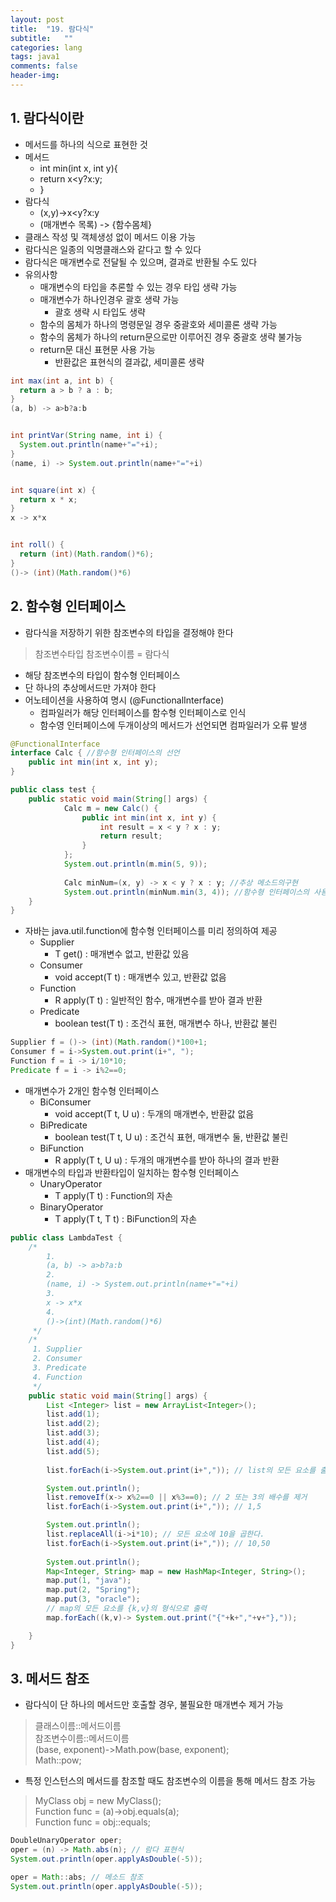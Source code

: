 ```yaml
---
layout: post
title:  "19. 람다식"
subtitle:   ""
categories: lang
tags: java1
comments: false
header-img: 
---
```


## 1. 람다식이란
- 메서드를 하나의 식으로 표현한 것
- 메서드
  - int min(int x, int y){
  - return x<y?x:y;
  - }
- 람다식
  - (x,y)->x<y?x:y
  - (매개변수 목록) -> {함수몸체}
- 클래스 작성 및 객체생성 없이 메서드 이용 가능
- 람다식은 일종의 익명클래스와 같다고 할 수 있다
- 람다식은 매개변수로 전달될 수 있으며, 결과로 반환될 수도 있다
- 유의사항
  - 매개변수의 타입을 추론할 수 있는 경우 타입 생략 가능
  - 매개변수가 하나인경우 괄호 생략 가능
    - 괄호 생략 시 타입도 생략
  - 함수의 몸체가 하나의 명령문일 경우 중괄호와 세미콜론 생략 가능
  - 함수의 몸체가 하나의 return문으로만 이루어진 경우 중괄호 생략 불가능
  - return문 대신 표현문 사용 가능
    - 반환값은 표현식의 결과값, 세미콜론 생략   

```java
int max(int a, int b) {
  return a > b ? a : b;
}
(a, b) -> a>b?a:b


int printVar(String name, int i) {
  System.out.println(name+"="+i);
}
(name, i) -> System.out.println(name+"="+i)


int square(int x) {
  return x * x;
}
x -> x*x


int roll() {
  return (int)(Math.random()*6);
}
()-> (int)(Math.random()*6)
```

## 2. 함수형 인터페이스
- 람다식을 저장하기 위한 참조변수의 타입을 결정해야 한다
> 참조변수타입 참조변수이름 = 람다식   

- 해당 참조변수의 타입이 함수형 인터페이스
- 단 하나의 추상메서드만 가져야 한다
- 어노테이션을 사용하여 명시 (@FunctionalInterface)
  - 컴파일러가 해당 인터페이스를 함수형 인터페이스로 인식
  - 함수영 인터페이스에 두개이상의 메서드가 선언되면 컴파일러가 오류 발생   

```java
@FunctionalInterface
interface Calc { //함수형 인터페이스의 선언
	public int min(int x, int y);
}

public class test {
	public static void main(String[] args) {
			Calc m = new Calc() {
				public int min(int x, int y) {
					int result = x < y ? x : y;
					return result;
				}
			};
			System.out.println(m.min(5, 9));
			
			Calc minNum=(x, y) -> x < y ? x : y; //추상 메소드의구현
			System.out.println(minNum.min(3, 4)); //함수형 인터페이스의 사용
	}
}
```
- 자바는 java.util.function에 함수형 인터페이스를 미리 정의하여 제공
  - Supplier
    - T get() : 매개변수 없고, 반환값 있음
  - Consumer
    - void accept(T t) : 매개변수 있고, 반환값 없음
  - Function
    - R apply(T t) : 일반적인 함수, 매개변수를 받아 결과 반환
  - Predicate
    - boolean test(T t) : 조건식 표현, 매개변수 하나, 반환값 불린   

```java
Supplier f = ()-> (int)(Math.random()*100+1;
Consumer f = i->System.out.print(i+", ");
Function f = i -> i/10*10;
Predicate f = i -> i%2==0;
```
- 매개변수가 2개인 함수형 인터페이스
  - BiConsumer
    - void accept(T t, U u) : 두개의 매개변수, 반환값 없음
  - BiPredicate
    - boolean test(T t, U u) : 조건식 표현, 매개변수 둘, 반환값 불린
  - BiFunction
    - R apply(T t, U u) : 두개의 매개변수를 받아 하나의 결과 반환
- 매개변수의 타입과 반환타입이 일치하는 함수형 인터페이스
  - UnaryOperator
    - T apply(T t) : Function의 자손
  - BinaryOperator
    - T apply(T t, T t) : BiFunction의 자손   

```java
public class LambdaTest {
	/*
		1.
		(a, b) -> a>b?a:b
		2.
		(name, i) -> System.out.println(name+"="+i)
		3.
		x -> x*x
		4.
		()->(int)(Math.random()*6)
	 */
	/*
	 1. Supplier
	 2. Consumer
	 3. Predicate
	 4. Function
	 */
	public static void main(String[] args) {
		List <Integer> list = new ArrayList<Integer>();
		list.add(1);
		list.add(2);
		list.add(3);
		list.add(4);
		list.add(5);
		
		list.forEach(i->System.out.print(i+",")); // list의 모든 요소를 출력

		System.out.println();
		list.removeIf(x-> x%2==0 || x%3==0); // 2 또는 3의 배수를 제거
		list.forEach(i->System.out.print(i+",")); // 1,5

		System.out.println();
		list.replaceAll(i->i*10); // 모든 요소에 10을 곱한다.
		list.forEach(i->System.out.print(i+",")); // 10,50
		
		System.out.println();
		Map<Integer, String> map = new HashMap<Integer, String>();
		map.put(1, "java");
		map.put(2, "Spring");
		map.put(3, "oracle");
		// map의 모든 요소를 {k,v}의 형식으로 출력
		map.forEach((k,v)-> System.out.print("{"+k+","+v+"},")); 

	}
}
```

## 3. 메서드 참조
- 람다식이 단 하나의 메서드만 호출할 경우, 불필요한 매개변수 제거 가능
> 클래스이름::메서드이름   
> 참조변수이름::메서드이름   
> (base, exponent)->Math.pow(base, exponent);   
> Math::pow;   

- 특정 인스턴스의 메서드를 참조할 때도 참조변수의 이름을 통해 메서드 참조 가능
> MyClass obj = new MyClass();   
> Function func = (a)->obj.equals(a);   
> Function func = obj::equals;   

```java
DoubleUnaryOperator oper;
oper = (n) -> Math.abs(n); // 람다 표현식
System.out.println(oper.applyAsDouble(-5));

oper = Math::abs; // 메소드 참조
System.out.println(oper.applyAsDouble(-5));
```
